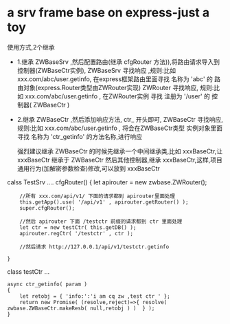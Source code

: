 # a srv frame base on express-just a toy

使用方式,2个继承
* 1.继承 ZWBaseSrv ,然后配置路由(继承 cfgRouter 方法)),将路由请求导入到 控制器(ZWBaseCtr实例),
    ZWBaseSrv 寻找响应 ,规则:比如 xxx.com/abc/user.getinfo,
        在express框架路由里面寻找 名称为 'abc' 的 路由对象(express.Router类型由ZWRouter实现)
    ZWRouter 寻找响应, 规则:比如 xxx.com/abc/user.getinfo ,
        在ZWRouter实例 寻找 注册为 '/user' 的 控制器( ZWBaseCtr )

* 2.继承 ZWBaseCtr ,然后添加响应方法, ctr_ 开头即可,
    ZWBaseCtr 寻找响应, 规则:比如 xxx.com/abc/user.getinfo ,
    将会在ZWBaseCtr类型 实例对象里面寻找 名称为 'ctr_getinfo' 的方法名称,进行响应

    强烈建议继承 ZWBaseCtr 的时候先继承一个中间继承类,比如 xxxBaseCtr,让xxxBaseCtr 继承于 ZWBaseCtr
    然后其他控制器,继承 xxxBaseCtr,这样,项目通用行为(加解密参数检查)修改,可以放到 xxxBaseCtr

calss TestSrv ....
    cfgRouter()
    {
        let apirouter = new zwbase.ZWRouter();

        //所有 xxx.com/api/v1/ 下面的请求都到 apirouter里面处理
        this.getApp().use( '/api/v1' , apirouter.getRouter() );
        super.cfgRouter();

        //然后 apirouter 下面 /testctr 前缀的请求都到 ctr 里面处理
        let ctr = new testCtr( this.getDB() );
        apirouter.regCtr( '/testctr' , ctr );

        //然后请求 http://127.0.0.1/api/v1/testctr.getinfo

    }
class testCtr ...

    async ctr_getinfo( param )
    {
        let retobj = { 'info:':'i am cq zw ,test ctr ' };
        return new Promise( (resolve,reject)=>{ resolve( zwbase.ZWBaseCtr.makeResb( null,retobj ) )  } );
    }
